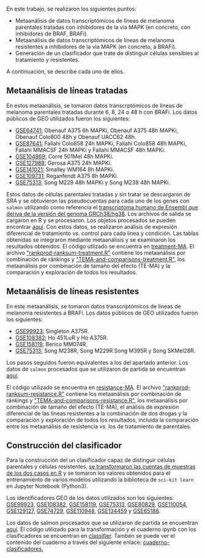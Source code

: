 En este trabajo, se realizaron los siguientes puntos:
* Metaanálisis de datos transcriptómicos de líneas de melanoma parentales tratadas con inhibidores de la vía MAPK (en concreto, con inhibidores de BRAF, BRAFi).
* Metaanálisis de datos transcriptómicos de líneas de melanoma resistentes a inhibidores de la vía MAPK (en concreto, a BRAFi).
* Generación de un clasificador que trate de distinguir células sensibles al tratamiento y resistentes.

A continuación, se describe cada uno de ellos.

## Metaanálisis de líneas tratadas

En estos metaanálisis, se tomaron datos transcrptómicos de líneas de melanoma parentales tratadas durante 6, 8, 24 o 48 h con BRAFi. Los datos públicos de GEO utilizados fueron los siguientes:

- [GSE64741:](https://www.ncbi.nlm.nih.gov/geo/query/acc.cgi?acc=GSE64741) Obenauf A375 6h MAPKi, Obenauf A375 48h MAPKi, Obenauf Colo800 48h y Obenauf UACC62 48h.
- [GSE87641:](https://www.ncbi.nlm.nih.gov/geo/query/acc.cgi?acc=GSE87641) Fallahi Colo858 24h MAPKi, Fallahi Colo858 48h MAPKi, Fallahi MMACSF 24h MAPKi y Fallahi MMACSF 48h MAPKi.
- [GSE104869:](https://www.ncbi.nlm.nih.gov/geo/query/acc.cgi?acc=GSE104869) Corre 501Mel 48h MAPKi.
- [GSE127988:](https://www.ncbi.nlm.nih.gov/geo/query/acc.cgi?acc=GSE127988) Gerosa A375 24h MAPKi.
- [GSE141021:](https://www.ncbi.nlm.nih.gov/geo/query/acc.cgi?acc=GSE141021) Smalley WM164 8h MAPKi.
- [GSE109731:](https://www.ncbi.nlm.nih.gov/geo/query/acc.cgi?acc=GSE109731) Reganfendt A375 8h MAPKi.
- [GSE75313:](https://www.ncbi.nlm.nih.gov/geo/query/acc.cgi?acc=GSE75313) Song M229 48h MAPKi y Song M238 48h MAPKi.

Estos datos de células parentales tratadas y sin tratar se descargaron de SRA y se obtuvieron las pseudocuentas para cada uno de los genes con `salmon` utilizando como referencia el [transcriptoma humano de Ensembl que deriva de la versión del genoma GRCh38/hg38](https://www.ensembl.org/Homo_sapiens/Info/Index). Los archivos de salida se cargaron en R y se procesaron. Los objetos procesados se pueden encontrar [aquí](https://drive.google.com/drive/folders/1ycnEiHrvURblxy61YuX_MlQDHroYPgNr?usp=sharing). Con estos datos, se realizaron análisis de expresión diferencial de tratamiento *vs.* control para cada línea y condición. Las tablas obtenidas se integraron mediante metaanálisis y se examinaron los resultados obtenidos. El código utlizado se encuentra en [treatment-MA](https://github.com/yberda/tfm-bioinfo/tree/main/treatment-MA). El archivo ["rankprod-ranksum-treatment.R"](https://github.com/yberda/tfm-bioinfo/blob/main/treatment-MA/rankprod-ranksum-treatment.R) contiene los metaanálisis por combinación de ránkings y ["TEMA-and-comparisons-treatment.R"](https://github.com/yberda/tfm-bioinfo/blob/main/treatment-MA/TEMA-and-comparisons-treatment.R), los metaanálisis por combinación de tamaño del efecto (TE-MA) y la comparación y exploración de todos los resultados.

## Metaanálisis de líneas resistentes

En este metaanálisis, se tomaron datos transcriptómicos de líneas de melanoma resistentes a BRAFi. Los datos públicos de GEO utilizados fueron los siguientes:

- [GSE99923:](https://www.ncbi.nlm.nih.gov/geo/query/acc.cgi?acc=GSE99923) Singleton A375R.
- [GSE108382:](https://www.ncbi.nlm.nih.gov/geo/query/acc.cgi?acc=GSE108382) Ho 451LuR y Ho A375R.
- [GSE158119:](https://www.ncbi.nlm.nih.gov/geo/query/acc.cgi?acc=GSE158119) Berico MM074R.
- [GSE75313:](https://www.ncbi.nlm.nih.gov/geo/query/acc.cgi?acc=GSE75313) Song M238R, Song M229R Song M395R y Song SKMel28R.

Los pasos seguidos fueron equivalentes a los del apartado anterior. Los datos de `salmon` procesados que se utilizaron de partida se encuentran [aquí](https://drive.google.com/drive/folders/1ycnEiHrvURblxy61YuX_MlQDHroYPgNr?usp=sharing).

El código utilizado se encuentra en [resistance-MA](https://github.com/yberda/tfm-bioinfo/tree/main/resistance-MA). El archivo ["rankprod-ranksum-resistance.R"](https://github.com/yberda/tfm-bioinfo/blob/main/resistance-MA/rankprod-ranksum-resistance.R) contiene los metaanálisis por combinación de ránkings y ["TEMA-and-comparisons-resistance.R"](https://github.com/yberda/tfm-bioinfo/blob/main/resistance-MA/TEMA-and-comparisons-resistance.R), los metaanálisis por combinación de tamaño del efecto (TE-MA), el análisis de expresión diferencial de las líneas resistentes a la combinación de dos drogas y la comparación y exploración de todos los resultados, incluida la comparación entre los metaanálisis de resistencia *vs.* los de tratamiento de parentales.

## Construcción del clasificador

Para la construcción del un clasificador capaz de distinguir células parentales y células resistentes, [se transformaron las cuentas de muestras de los dos casos en R](https://github.com/yberda/tfm-bioinfo/blob/main/classifier/tpm-norm.R) y se tomaron los valores obtenidos para el entrenamiento de varios modelos utilizando la biblioteca de `sci-kit learn` en Jupyter Notebook (Python3). 

Los identificadores GEO de los datos utilizados son los siguientes: [GSE99923](https://www.ncbi.nlm.nih.gov/geo/query/acc.cgi?acc=GSE99923), [GSE108382](https://www.ncbi.nlm.nih.gov/geo/query/acc.cgi?acc=GSE108382), [GSE158119](https://www.ncbi.nlm.nih.gov/geo/query/acc.cgi?acc=GSE158119), [GSE75313](https://www.ncbi.nlm.nih.gov/geo/query/acc.cgi?acc=GSE75313), [GSE80829](https://www.ncbi.nlm.nih.gov/geo/query/acc.cgi?acc=GSE80829), [GSE110054](https://www.ncbi.nlm.nih.gov/geo/query/acc.cgi?acc=GSE110054), [GSE129127](https://www.ncbi.nlm.nih.gov/geo/query/acc.cgi?acc=GSE129127), [GSE74729](https://www.ncbi.nlm.nih.gov/geo/query/acc.cgi?acc=GSE74729), [GSE110948](https://www.ncbi.nlm.nih.gov/geo/query/acc.cgi?acc=GSE110948), [GSE134459](https://www.ncbi.nlm.nih.gov/geo/query/acc.cgi?acc=GSE134459) y [GSE65186](https://www.ncbi.nlm.nih.gov/geo/query/acc.cgi?acc=GSE65186).

Los datos de salmon procesados que se utilizaron de partida se encuentran [aquí](https://drive.google.com/drive/folders/1ycnEiHrvURblxy61YuX_MlQDHroYPgNr?usp=sharing). El código utilizado para la transformación y el cuaderno ipynb con los clasificadores se encuentran en [classifier](https://github.com/yberda/tfm-bioinfo/tree/main/classifier). Tambén se puede ver el contenido del cuaderno a través del siguiente enlace: [cuaderno-clasificadores.](https://nbviewer.org/github/yberda/tfm-bioinfo/blob/main/classifier/classifier-cell-lines.ipynb)
